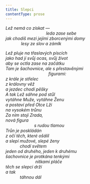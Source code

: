 ```yaml
---
title: Slepci
contentType: prose
---
```


<section>

_Lež nemá co získat —  
                                  leda zase sebe  
jak chodíš mezi jejími zborcenými domy  
             lesy ze slov a zámlk_

</section>

<section>

_Lež pluje na třaslavých píscích  
jako had jí svůj ocas, svůj život  
aby se octla zase na začátku  
Tam je šachovnice, ale s přestavěnými  
                                    figurami:  
z krále je střelec  
z královny věž  
a jezdec chodí pěšky  
A tak Lež sáhne pod stůl  
vytáhne Muže, vytáhne Ženu  
a postaví před Otce Lži  
na vysokém trůnu  
Za ním stojí Zrada,  
nová figura  
                        s rudou tlamou  
Trůn je poskládán  
z očí těch, které ošálil  
a slepí mužové, slepé ženy  
            chodí světem  
jeden od druhého, jeden k druhému  
šachovnice je protkána tenkými  
                         nitkami pláče  
těch se slepci drží  
a tak  
            táhnou dál_

</section>
